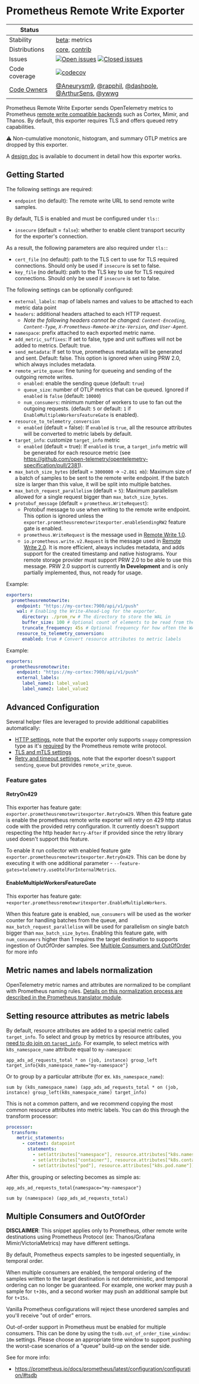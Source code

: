 # Prometheus Remote Write Exporter

<!-- status autogenerated section -->

| Status                                                                                                                           |                                                                                                                                                                                                                                                                                                                                                                                                                                                                                                                                                                                                                                                                                                                                                                 |
| -------------------------------------------------------------------------------------------------------------------------------- | --------------------------------------------------------------------------------------------------------------------------------------------------------------------------------------------------------------------------------------------------------------------------------------------------------------------------------------------------------------------------------------------------------------------------------------------------------------------------------------------------------------------------------------------------------------------------------------------------------------------------------------------------------------------------------------------------------------------------------------------------------------- |
| Stability                                                                                                                        | [beta]: metrics                                                                                                                                                                                                                                                                                                                                                                                                                                                                                                                                                                                                                                                                                                                                                 |
| Distributions                                                                                                                    | [core], [contrib]                                                                                                                                                                                                                                                                                                                                                                                                                                                                                                                                                                                                                                                                                                                                               |
| Issues                                                                                                                           | [![Open issues](https://img.shields.io/github/issues-search/open-telemetry/opentelemetry-collector-contrib?query=is%3Aissue%20is%3Aopen%20label%3Aexporter%2Fprometheusremotewrite%20&label=open&color=orange&logo=opentelemetry)](https://github.com/open-telemetry/opentelemetry-collector-contrib/issues?q=is%3Aopen+is%3Aissue+label%3Aexporter%2Fprometheusremotewrite) [![Closed issues](https://img.shields.io/github/issues-search/open-telemetry/opentelemetry-collector-contrib?query=is%3Aissue%20is%3Aclosed%20label%3Aexporter%2Fprometheusremotewrite%20&label=closed&color=blue&logo=opentelemetry)](https://github.com/open-telemetry/opentelemetry-collector-contrib/issues?q=is%3Aclosed+is%3Aissue+label%3Aexporter%2Fprometheusremotewrite) |
| Code coverage                                                                                                                    | [![codecov](https://codecov.io/github/open-telemetry/opentelemetry-collector-contrib/graph/main/badge.svg?component=exporter_prometheusremotewrite)](https://app.codecov.io/gh/open-telemetry/opentelemetry-collector-contrib/tree/main/?components%5B0%5D=exporter_prometheusremotewrite&displayType=list)                                                                                                                                                                                                                                                                                                                                                                                                                                                     |
| [Code Owners](https://github.com/open-telemetry/opentelemetry-collector-contrib/blob/main/CONTRIBUTING.md#becoming-a-code-owner) | [@Aneurysm9](https://www.github.com/Aneurysm9), [@rapphil](https://www.github.com/rapphil), [@dashpole](https://www.github.com/dashpole), [@ArthurSens](https://www.github.com/ArthurSens), [@ywwg](https://www.github.com/ywwg)                                                                                                                                                                                                                                                                                                                                                                                                                                                                                                                                |

[beta]: https://github.com/open-telemetry/opentelemetry-collector/blob/main/docs/component-stability.md#beta
[core]: https://github.com/open-telemetry/opentelemetry-collector-releases/tree/main/distributions/otelcol
[contrib]: https://github.com/open-telemetry/opentelemetry-collector-releases/tree/main/distributions/otelcol-contrib

<!-- end autogenerated section -->

Prometheus Remote Write Exporter sends OpenTelemetry metrics
to Prometheus [remote write compatible
backends](https://prometheus.io/docs/operating/integrations/)
such as Cortex, Mimir, and Thanos.
By default, this exporter requires TLS and offers queued retry capabilities.

:warning: Non-cumulative monotonic, histogram, and summary OTLP metrics are
dropped by this exporter.

A [design doc](DESIGN.md) is available to document in detail
how this exporter works.

## Getting Started

The following settings are required:

- `endpoint` (no default): The remote write URL to send remote write samples.

By default, TLS is enabled and must be configured under `tls:`:

- `insecure` (default = `false`): whether to enable client transport security for
  the exporter's connection.

As a result, the following parameters are also required under `tls:`:

- `cert_file` (no default): path to the TLS cert to use for TLS required connections. Should
  only be used if `insecure` is set to false.
- `key_file` (no default): path to the TLS key to use for TLS required connections. Should
  only be used if `insecure` is set to false.

The following settings can be optionally configured:

- `external_labels`: map of labels names and values to be attached to each metric data point
- `headers`: additional headers attached to each HTTP request.
  - _Note the following headers cannot be changed: `Content-Encoding`, `Content-Type`, `X-Prometheus-Remote-Write-Version`, and `User-Agent`._
- `namespace`: prefix attached to each exported metric name.
- `add_metric_suffixes`: If set to false, type and unit suffixes will not be added to metrics. Default: true.
- `send_metadata`: If set to true, prometheus metadata will be generated and sent. Default: false. This option is ignored when using PRW 2.0, which always includes metadata.
- `remote_write_queue`: fine tuning for queueing and sending of the outgoing remote writes.
  - `enabled`: enable the sending queue (default: `true`)
  - `queue_size`: number of OTLP metrics that can be queued. Ignored if `enabled` is `false` (default: `10000`)
  - `num_consumers`: minimum number of workers to use to fan out the outgoing requests. (default: `5` or default: `1` if `EnableMultipleWorkersFeatureGate` is enabled).
- `resource_to_telemetry_conversion`
  - `enabled` (default = false): If `enabled` is `true`, all the resource attributes will be converted to metric labels by default.
- `target_info`: customize `target_info` metric
  - `enabled` (default = true): If `enabled` is `true`, a `target_info` metric will be generated for each resource metric (see https://github.com/open-telemetry/opentelemetry-specification/pull/2381).
- `max_batch_size_bytes` (default = `3000000` -> `~2.861 mb`): Maximum size of a batch of
  samples to be sent to the remote write endpoint. If the batch size is larger
  than this value, it will be split into multiple batches.
- `max_batch_request_parallelism` (default = `5`): Maximum parallelism allowed for a single request bigger than `max_batch_size_bytes`.
- `protobuf_message` (default = `prometheus.WriteRequest`): 
  - Protobuf message to use when writing to the remote write endpoint. This option is ignored unless the `exporter.prometheusremotewritexporter.enableSendingRW2` feature gate is enabled.
  - `prometheus.WriteRequest` is the message used in [Remote Write 1.0](https://prometheus.io/docs/specs/remote_write_spec/).
  - `io.prometheus.write.v2.Request` is the message used in [Remote Write 2.0](https://prometheus.io/docs/specs/remote_write_spec_2_0/). It is more efficient, always includes metadata, and adds support for the created timestamp and native histograms. Your remote storage provider must support PRW 2.0 to be able to use this message. PRW 2.0 support is currently **In Development** and is only partially implemented, thus, not ready for usage.


Example:

```yaml
exporters:
  prometheusremotewrite:
    endpoint: "https://my-cortex:7900/api/v1/push"
    wal: # Enabling the Write-Ahead-Log for the exporter.
      directory: ./prom_rw # The directory to store the WAL in
      buffer_size: 100 # Optional count of elements to be read from the WAL before truncating; default of 300
      truncate_frequency: 45s # Optional frequency for how often the WAL should be truncated. It is a time.ParseDuration; default of 1m
    resource_to_telemetry_conversion:
      enabled: true # Convert resource attributes to metric labels
```

Example:

```yaml
exporters:
  prometheusremotewrite:
    endpoint: "https://my-cortex:7900/api/v1/push"
    external_labels:
      label_name1: label_value1
      label_name2: label_value2
```

## Advanced Configuration

Several helper files are leveraged to provide additional capabilities automatically:

- [HTTP settings](https://github.com/open-telemetry/opentelemetry-collector/blob/main/config/confighttp/README.md), note that the exporter only supports `snappy` compression type as it's [required](https://prometheus.io/docs/specs/remote_write_spec/#protocol) by the Prometheus remote write protocol.
- [TLS and mTLS settings](https://github.com/open-telemetry/opentelemetry-collector/blob/main/config/configtls/README.md)
- [Retry and timeout settings](https://github.com/open-telemetry/opentelemetry-collector/blob/main/exporter/exporterhelper/README.md), note that the exporter doesn't support `sending_queue` but provides `remote_write_queue`.

### Feature gates

#### RetryOn429

This exporter has feature gate: `exporter.prometheusremotewritexporter.RetryOn429`.
When this feature gate is enable the prometheus remote write exporter will retry on 429 http status code with the provided retry configuration.
It currently doesn't support respecting the http header `Retry-After` if provided since the retry library used doesn't support this feature.

To enable it run collector with enabled feature gate `exporter.prometheusremotewritexporter.RetryOn429`. This can be done by executing it with one additional parameter - `--feature-gates=telemetry.useOtelForInternalMetrics`.

#### EnableMultipleWorkersFeatureGate

This exporter has feature gate: `+exporter.prometheusremotewritexporter.EnableMultipleWorkers`.

When this feature gate is enabled, `num_consumers` will be used as the worker counter for handling batches from the queue, and `max_batch_request_parallelism` will be used for parallelism on single batch bigger than `max_batch_size_bytes`.
Enabling this feature gate, with `num_consumers` higher than 1 requires the target destination to supports ingestion of OutOfOrder samples. See [Multiple Consumers and OutOfOrder](#multiple-consumers-and-outoforder) for more info

## Metric names and labels normalization

OpenTelemetry metric names and attributes are normalized to be compliant with Prometheus naming rules. [Details on this normalization process are described in the Prometheus translator module](../../pkg/translator/prometheus/).

## Setting resource attributes as metric labels

By default, resource attributes are added to a special metric called `target_info`. To select and group by metrics by resource attributes, you [need to do join on `target_info`](https://prometheus.io/docs/prometheus/latest/querying/operators/#many-to-one-and-one-to-many-vector-matches). For example, to select metrics with `k8s_namespace_name` attribute equal to `my-namespace`:

```promql
app_ads_ad_requests_total * on (job, instance) group_left target_info{k8s_namespace_name="my-namespace"}
```

Or to group by a particular attribute (for ex. `k8s_namespace_name`):

```promql
sum by (k8s_namespace_name) (app_ads_ad_requests_total * on (job, instance) group_left(k8s_namespace_name) target_info)
```

This is not a common pattern, and we recommend copying the most common resource attributes into metric labels. You can do this through the transform processor:

```yaml
processor:
  transform:
    metric_statements:
      - context: datapoint
        statements:
          - set(attributes["namespace"], resource.attributes["k8s.namespace.name"])
          - set(attributes["container"], resource.attributes["k8s.container.name"])
          - set(attributes["pod"], resource.attributes["k8s.pod.name"])
```

After this, grouping or selecting becomes as simple as:

```promql
app_ads_ad_requests_total{namespace="my-namespace"}

sum by (namespace) (app_ads_ad_requests_total)
```

[beta]: https://github.com/open-telemetry/opentelemetry-collector#beta
[contrib]: https://github.com/open-telemetry/opentelemetry-collector-releases/tree/main/distributions/otelcol-contrib
[core]: https://github.com/open-telemetry/opentelemetry-collector-releases/tree/main/distributions/otelcol

## Multiple Consumers and OutOfOrder

**DISCLAIMER**: This snippet applies only to Prometheus, other remote write destinations using Prometheus Protocol (ex: Thanos/Grafana Mimir/VictoriaMetrics) may have different settings.

By default, Prometheus expects samples to be ingested sequentially, in temporal order.

When multiple consumers are enabled, the temporal ordering of the samples written to the target destination is not deterministic, and temporal ordering can no longer be guaranteed. For example, one worker may push a sample for `t+30s`, and a second worker may push an additional sample but for `t+15s`.

Vanilla Prometheus configurations will reject these unordered samples and you'll receive "out of order" errors.

Out-of-order support in Prometheus must be enabled for multiple consumers.
This can be done by using the `tsdb.out_of_order_time_window: 10m` settings. Please choose an appropriate time window to support pushing the worst-case scenarios of a "queue" build-up on the sender side.

See for more info:

- https://prometheus.io/docs/prometheus/latest/configuration/configuration/#tsdb
